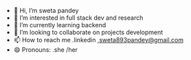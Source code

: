 - 👋 Hi, I’m sweta pandey
- 👀 I’m interested in full stack dev and research
- 🌱 I’m currently learning backend 
- 💞️ I’m looking to collaborate on projects development
- 📫 How to reach me .linkedin ,sweta893pandey@gmail.com
- 😄 Pronouns: .she /her
  

<!---
Codersweta7/Codersweta7 is a ✨ special ✨ repository because its `README.md` (this file) appears on your GitHub profile.
You can click the Preview link to take a look at your changes.
--->
